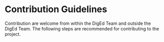 # Contribution Guidelines

Contribution are welcome from within the DigEd Team and outside the DigEd Team. The following steps are recommended for contributing to the project.







